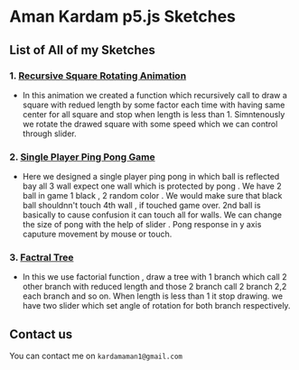 # Aman Kardam p5.js Sketches 
## List of All of my Sketches
### 1. [Recursive Square Rotating Animation](https://amankardam.github.io/P5-Javascript-Sketches/Reus_sq/src/)
- In this animation we created a function which recursively call to draw a square with redued length by some factor each time with having same center for all square and stop when length is less than 1. Simntenously we rotate the drawed square with some speed which we can control through slider.

    
### 2. [Single Player Ping Pong Game](https://amankardam.github.io/P5-Javascript-Sketches/pin_pong/)
- Here we designed a single player ping pong in which ball is reflected bay all 3 wall expect one wall which is protected by pong . We have 2 ball in game 1 black , 2 random color . We would make sure that black ball shouldnn't touch 4th wall , if touched game over. 2nd ball is basically to cause confusion it can touch all for walls. We can change the size of pong with the help of slider . Pong response in y axis caputure movement by mouse or touch.


### 3. [Factral Tree](https://amankardam.github.io/P5-Javascript-Sketches/f/)
- In this we use factorial function , draw a tree with 1 branch which call 2 other branch with reduced length and those 2 branch call 2 branch 2,2 each branch and so on. When length is less than 1 it stop drawing. we have two slider which set angle of rotation for both branch respectively.



## Contact us
You can contact me on `kardamaman1@gmail.com`
